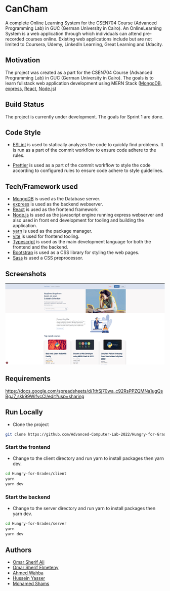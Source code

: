 # CanCham

A complete Online Learning System for the CSEN704 Course (Advanced Programming Lab) in GUC (German University in Cairo). An OnlineLearning System is a web application through which individuals can attend pre-recorded courses online. Existing web applications include but are not limited to Coursera, Udemy,
LinkedIn Learning, Great Learning and Udacity.

## Motivation

The project was created as a part for the CSEN704 Course (Advanced Programming Lab) in GUC (German University in Cairo). The goals is to learn fullstack web application development using MERN Stack ([MongoDB](https://www.mongodb.com/), [express](https://expressjs.com/), [React](https://reactjs.org/), [Node.js](https://nodejs.org/en/))

## Build Status

The project is currently under development. The goals for Sprint 1 are done.

## Code Style

- [ESLint](https://eslint.org) is used to statically analyzes the code to quickly find problems. It is run as a part of the commit workflow to ensure code adhere to the rules.

- [Prettier](https://prettier.io/) is used as a part of the commit workflow to style the code according to configured rules to ensure code adhere to style guidelines.

## Tech/Framework used

- [MongoDB](https://www.mongodb.com/) is used as the Database server.
- [express](https://expressjs.com/) is used as the backend webserver. 
- [React](https://reactjs.org/) is used as the frontend framework
- [Node.js](https://nodejs.org/en/) is used as the javascript engine running express webserver and also used in front end development for tooling and building the application.
- [yarn](https://classic.yarnpkg.com/lang/en/) is used as the package manager.
- [vite](https://vitejs.dev/) is used for frontend tooling.
- [Typescript](https://www.typescriptlang.org/) is used as the main development language for both the frontend and the backend.
- [Bootstrap](https://getbootstrap.com/) is used as a CSS library for styling the web pages.
- [Sass](https://sass-lang.com/) is used a CSS preprocessor.

## Screenshots

![App Screenshot](./screenshots/homepage.png)

## Requirements 
https://docs.google.com/spreadsheets/d/1thSj70wa_c92RsPPZQMNa1ugQsBgJ7_skk99WifvcCI/edit?usp=sharing

## Run Locally

- Clone the project

```bash
git clone https://github.com/Advanced-Computer-Lab-2022/Hungry-for-Grades
```
### Start the frontend
- Change to the client directory and run yarn to install packages then yarn dev.
```bash
cd Hungry-for-Grades/client
yarn
yarn dev
```
### Start the backend
- Change to the server directory and run yarn to install packages then yarn dev.
```bash
cd Hungry-for-Grades/server
yarn
yarn dev
```

## Authors

- [Omar Sherif Ali](https://www.github.com/omar-sherif9992)
- [Omar Sherif Elmeteny](https://github.com/omar-elmeteny)
- [Ahmed Wahba](https://github.com/AWahba1)
- [Hussein Yasser](https://github.com/HusseinYasser)
- [Mohamed Shams](https://github.com/Abo4ams)
